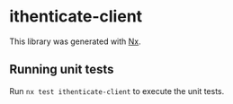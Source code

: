 # ithenticate-client

This library was generated with [Nx](https://nx.dev).

## Running unit tests

Run `nx test ithenticate-client` to execute the unit tests.
